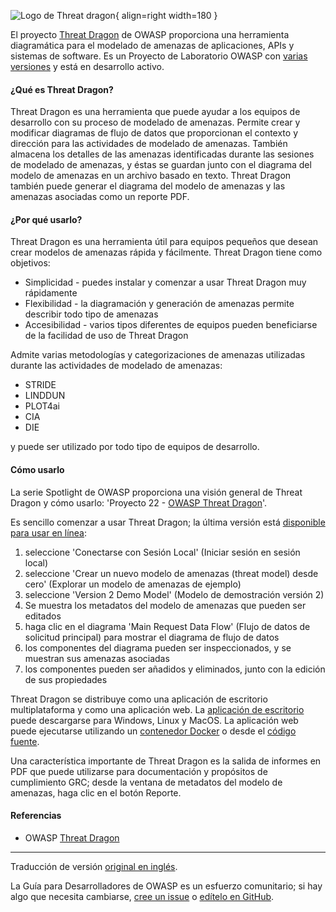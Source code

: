 ![Logo de Threat dragon](../../../assets/images/logos/threat_dragon.png "OWASP Threat Dragon"){ align=right width=180 }

El proyecto [Threat Dragon][tdtm] de OWASP  proporciona una herramienta diagramática para el modelado de amenazas
de aplicaciones, APIs y sistemas de software.
Es un Proyecto de Laboratorio OWASP con [varias versiones][tddownload] y está en desarrollo activo.

#### ¿Qué es Threat Dragon?

Threat Dragon es una herramienta que puede ayudar a los equipos de desarrollo con su proceso de modelado de amenazas.
Permite crear y modificar diagramas de flujo de datos que proporcionan el
contexto y dirección para las actividades de modelado de amenazas.
También almacena los detalles de las amenazas identificadas durante las sesiones de modelado de amenazas,
y éstas se guardan junto con el diagrama del modelo de amenazas en un archivo basado en texto.
Threat Dragon también puede generar el diagrama del modelo de amenazas y las amenazas asociadas como un reporte PDF.

#### ¿Por qué usarlo?

Threat Dragon es una herramienta útil para equipos pequeños que desean crear modelos de amenazas rápida y fácilmente.
Threat Dragon tiene como objetivos:

* Simplicidad - puedes instalar y comenzar a usar Threat Dragon muy rápidamente
* Flexibilidad - la diagramación y generación de amenazas permite describir todo tipo de amenazas
* Accesibilidad - varios tipos diferentes de equipos pueden beneficiarse de la facilidad de uso de Threat Dragon

Admite varias metodologías y categorizaciones de amenazas utilizadas durante las actividades de modelado de amenazas:

* STRIDE
* LINDDUN
* PLOT4ai
* CIA
* DIE

y puede ser utilizado por todo tipo de equipos de desarrollo.

#### Cómo usarlo

La serie Spotlight de OWASP proporciona una visión general de Threat Dragon y cómo usarlo:
'Proyecto 22 - [OWASP Threat Dragon][spotlight22]'.

Es sencillo comenzar a usar Threat Dragon; la última versión está [disponible para usar en línea][tddemo]:

1. seleccione 'Conectarse con Sesión Local' (Iniciar sesión en sesión local)
2. seleccione 'Crear un nuevo modelo de amenazas (threat model) desde cero' (Explorar un modelo de amenazas de ejemplo)
3. seleccione 'Version 2 Demo Model' (Modelo de demostración versión 2)
4. Se muestra los metadatos del modelo de amenazas que pueden ser editados
5. haga clic en el diagrama 'Main Request Data Flow' (Flujo de datos de solicitud principal)
    para mostrar el diagrama de flujo de datos
6. los componentes del diagrama pueden ser inspeccionados, y se muestran sus amenazas asociadas
7. los componentes pueden ser añadidos y eliminados, junto con la edición de sus propiedades

Threat Dragon se distribuye como una aplicación de escritorio multiplataforma y como una aplicación web.
La [aplicación de escritorio][tddownload] puede descargarse para Windows, Linux y MacOS.
La aplicación web puede ejecutarse utilizando un [contenedor Docker][tddocker] o desde el [código fuente][tdcode].

Una característica importante de Threat Dragon es la salida de informes en PDF que puede utilizarse para documentación
y propósitos de cumplimiento GRC; desde la ventana de metadatos del modelo de amenazas, haga clic en el botón Reporte.

#### Referencias

* OWASP [Threat Dragon][tdtm]

----

Traducción de versión [original en inglés][en060103].

La Guía para Desarrolladores de OWASP es un esfuerzo comunitario; si hay algo que necesita cambiarse,
[cree un issue][issue060103] o [edítelo en GitHub][edit060103].

[edit060103]: https://github.com/OWASP/DevGuide/blob/main/docs/es/04-design/01-threat-modeling/03-threat-dragon.md
[en060103]: https://devguide.owasp.org/en/04-design/01-threat-modeling/03-threat-dragon/
[issue060103]: https://github.com/OWASP/DevGuide/issues/new?labels=enhancement&template=request.md&title=Update:%2004-design/01-threat-modeling/03-threat-dragon
[tddemo]: https://www.threatdragon.com/#/
[tdcode]: https://github.com/OWASP/threat-dragon
[tddocker]: https://hub.docker.com/r/owasp/threat-dragon/tags
[tddownload]: https://github.com/OWASP/threat-dragon/releases
[tdtm]: https://owasp.org/www-project-threat-dragon/
[spotlight22]: https://youtu.be/hUOAoc6QGJo
